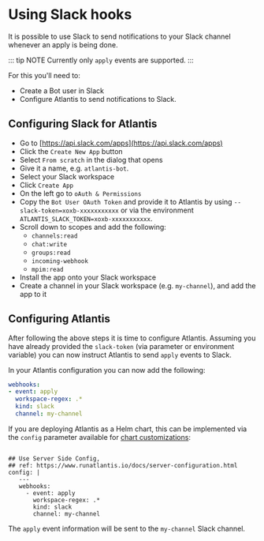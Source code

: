 # Using Slack hooks

It is possible to use Slack to send notifications to your Slack channel whenever an apply is being done.

::: tip NOTE
Currently only `apply` events are supported.
:::

For this you'll need to:

* Create a Bot user in Slack
* Configure Atlantis to send notifications to Slack.

## Configuring Slack for Atlantis

* Go to [https://api.slack.com/apps](https://api.slack.com/apps)
* Click the `Create New App` button
* Select `From scratch` in the dialog that opens
* Give it a name, e.g. `atlantis-bot`.
* Select your Slack workspace
* Click `Create App`
* On the left go to `oAuth & Permissions`
* Copy the `Bot User OAuth Token` and provide it to Atlantis by using `--slack-token=xoxb-xxxxxxxxxxx` or via the environment `ATLANTIS_SLACK_TOKEN=xoxb-xxxxxxxxxxx`.
* Scroll down to scopes and add the following:
  * `channels:read`
  * `chat:write`
  * `groups:read`
  * `incoming-webhook`
  * `mpim:read`
* Install the app onto your Slack workspace
* Create a channel in your Slack workspace (e.g. `my-channel`), and add the app to it

## Configuring Atlantis

After following the above steps it is time to configure Atlantis. Assuming you have already provided the `slack-token` (via parameter or environment variable) you can now instruct Atlantis to send `apply` events to Slack.

In your Atlantis configuration you can now add the following:

```yaml
webhooks:
- event: apply
  workspace-regex: .*
  kind: slack
  channel: my-channel
```

If you are deploying Atlantis as a Helm chart, this can be implemented via the `config` parameter available for [chart customizations](https://github.com/runatlantis/helm-charts/blob/main/README.md#customization):

```

## Use Server Side Config,
## ref: https://www.runatlantis.io/docs/server-configuration.html
config: |
   ---
   webhooks:
     - event: apply
       workspace-regex: .*
       kind: slack
       channel: my-channel
```



The `apply` event information will be sent to the `my-channel` Slack channel.
